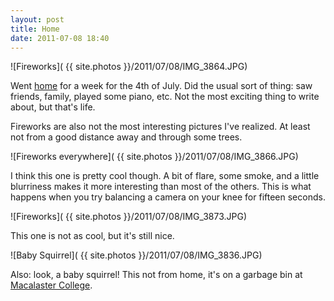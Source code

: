 ```yaml
---
layout: post
title: Home
date: 2011-07-08 18:40
---
```


![Fireworks]( {{ site.photos }}/2011/07/08/IMG_3864.JPG)

Went [home](http://en.wikipedia.org/wiki/DeKalb,_IL) for a week for the 4th of July. Did the usual sort of thing: saw friends, family, played some piano, etc. Not the most exciting thing to write about, but that's life.

Fireworks are also not the most interesting pictures I've realized. At least not from a good distance away and through some trees.

![Fireworks everywhere]( {{ site.photos }}/2011/07/08/IMG_3866.JPG)

I think this one is pretty cool though. A bit of flare, some smoke, and a little blurriness makes it more interesting than most of the others. This is what happens when you try balancing a camera on your knee for fifteen seconds.

![Fireworks]( {{ site.photos }}/2011/07/08/IMG_3873.JPG)

This one is not as cool, but it's still nice.

![Baby Squirrel]( {{ site.photos }}/2011/07/08/IMG_3836.JPG)

Also: look, a baby squirrel! This not from home, it's on a garbage bin at [Macalaster College](http://en.wikipedia.org/wiki/Macalaster_College).
